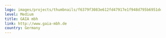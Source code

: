 ```yaml
---
logo: images/projects/thumbnails/f6379f3083e612fd47917e1f948d795b6951dde9.png.150x50_q85.png
level: Medium
title: GAIA mbh
link: http://www.gaia-mbh.de
country: Germany
---
```


